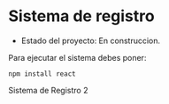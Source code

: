 <h1>Sistema de registro</h1>

- Estado del proyecto: En construccion.

Para ejecutar el sistema debes poner:

```npm install react```

Sistema de Registro 2
